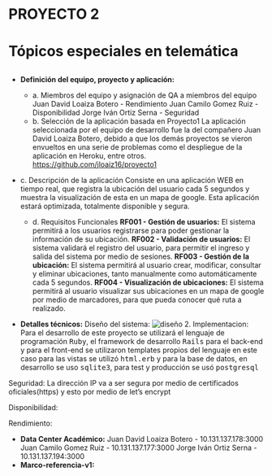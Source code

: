# PROYECTO 2 <h1>
# Tópicos especiales en telemática <h2>

* __Definición del equipo, proyecto y aplicación:__
	* a. Miembros del equipo y asignación de QA a miembros del equipo
		Juan David Loaiza Botero  - Rendimiento 
	 	Juan Camilo Gomez Ruiz   - Disponibilidad
 	 	Jorge Iván Ortiz Serna        - Seguridad 
	* b. Selección de la aplicación basada en Proyecto1
La aplicación seleccionada por el equipo de desarrollo fue la del compañero Juan David Loaiza Botero, debido a que los demás proyectos se vieron envueltos en una serie de problemas como el despliegue de la aplicación en Heroku, entre otros.
https://github.com/jloaiz16/proyecto1
* c. Descripción de la aplicación
Consiste en una aplicación WEB en tiempo real, que registra la ubicación del usuario cada 5 segundos y muestra la visualización de esta en un mapa de google. Esta aplicación estará optimizada, totalmente disponible y segura.
	* d. Requisitos Funcionales
__RF001 - Gestión de usuarios:__ El sistema permitirá a los usuarios registrarse para poder gestionar la información de su ubicación.
__RF002 - Validación de usuarios:__ El sistema validará el registro del usuario, para permitir el ingreso y salida del sistema por medio de sesiones.
__RF003 - Gestión de la ubicación:__ El sistema permitirá al usuario crear, modificar, consultar y eliminar ubicaciones, tanto manualmente como automáticamente cada 5 segundos.
__RF004 - Visualización de ubicaciones:__ El sistema permitirá al usuario visualizar sus ubicaciones en un mapa de google por medio de marcadores, para que pueda conocer qué ruta a realizado. 

* __Detalles técnicos:__
Diseño del sistema:
![diseño](http://img.fenixzone.net/i/Bm5Q0Ps.png)
       2.  Implementacion:
Para el desarrollo de este proyecto se utilizará el lenguaje de programación <tt>Ruby</tt>, el framework de desarrollo <tt>Rails</tt> para el back-end y para el front-end se utilizaron templates propios del lenguaje en este caso para las vistas se utilizó <tt>html.erb</tt> y para la base de datos, en desarrollo se uso <tt>sqlite3</tt>, para test y producción se usó <tt>postgresql</tt>	
	
Seguridad: La dirección IP va a ser segura por medio de certificados oficiales(https) y esto por medio de let’s encrypt

Disponibilidad:

Rendimiento:
* __Data Center Académico:__
	Juan David Loaiza Botero  - 10.131.137.178:3000 
	Juan Camilo Gomez Ruiz   - 10.131.137.177:3000
 	Jorge Iván Ortiz Serna        - 10.131.137.194:3000
* __Marco-referencia-v1:__

